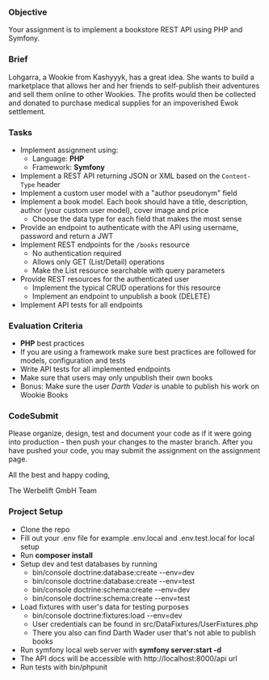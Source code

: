 ### Objective

Your assignment is to implement a bookstore REST API using PHP and Symfony.

### Brief

Lohgarra, a Wookie from Kashyyyk, has a great idea. She wants to build a marketplace that allows her and her friends to
self-publish their adventures and sell them online to other Wookies. The profits would then be collected and donated to purchase
medical supplies for an impoverished Ewok settlement.

### Tasks

-   Implement assignment using:
    -   Language: **PHP**
    -   Framework: **Symfony**
-   Implement a REST API returning JSON or XML based on the `Content-Type` header
-   Implement a custom user model with a "author pseudonym" field
-   Implement a book model. Each book should have a title, description, author (your custom user model), cover image and price
    -   Choose the data type for each field that makes the most sense
-   Provide an endpoint to authenticate with the API using username, password and return a JWT
-   Implement REST endpoints for the `/books` resource
    -   No authentication required
    -   Allows only GET (List/Detail) operations
    -   Make the List resource searchable with query parameters
-   Provide REST resources for the authenticated user
    -   Implement the typical CRUD operations for this resource
    -   Implement an endpoint to unpublish a book (DELETE)
-   Implement API tests for all endpoints

### Evaluation Criteria

-   **PHP** best practices
-   If you are using a framework make sure best practices are followed for models, configuration and tests
-   Write API tests for all implemented endpoints
-   Make sure that users may only unpublish their own books
-   Bonus: Make sure the user _Darth Vader_ is unable to publish his work on Wookie Books

### CodeSubmit

Please organize, design, test and document your code as if it were
going into production - then push your changes to the master branch. After you have pushed your code, you may submit the assignment on the assignment page.

All the best and happy coding,

The Werbelift GmbH Team

### Project Setup

- Clone the repo
- Fill out your .env file for example .env.local and .env.test.local for local setup
- Run **composer install**
- Setup dev and test databases by running
  - bin/console doctrine:database:create --env=dev
  - bin/console doctrine:database:create --env=test
  - bin/console doctrine:schema:create --env=dev
  - bin/console doctrine:schema:create --env=test
- Load fixtures with user's data for testing purposes  
  - bin/console doctrine:fixtures:load --env=dev
  - User credentials can be found in src/DataFixtures/UserFixtures.php
  - There you also can find Darth Wader user that's not able to publish books
- Run symfony local web server with **symfony server:start -d**
- The API docs will be accessible with http://localhost:8000/api url
- Run tests with bin/phpunit
